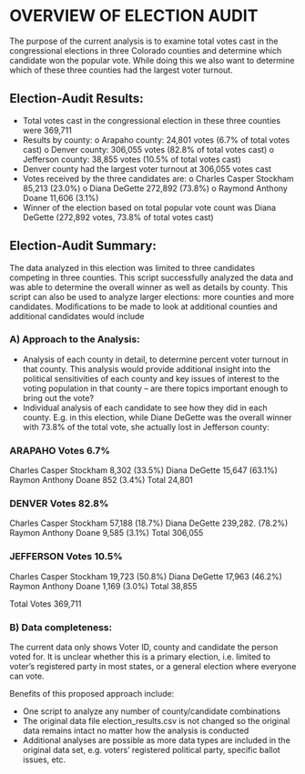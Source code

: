 # OVERVIEW OF ELECTION AUDIT
The purpose of the current analysis is to examine total votes cast in the congressional elections in three Colorado counties and determine which candidate won the popular vote. While doing this we also want to determine which of these three counties had the largest voter turnout.

## Election-Audit Results:
-	Total votes cast in the congressional election in these three counties were 369,711
-	Results by county:
o	Arapaho county:	24,801 votes (6.7% of total votes cast)
o	Denver county:	306,055 votes (82.8% of total votes cast)
o	Jefferson county:	38,855 votes (10.5% of total votes cast)
-	Denver county had the largest voter turnout at 306,055 votes cast
-	Votes received by the three candidates are:
o	Charles Casper Stockham	85,213 (23.0%)
o	Diana DeGette			272,892 (73.8%)
o	Raymond Anthony Doane	11,606 (3.1%)
-	Winner of the election based on total popular vote count was Diana DeGette (272,892 votes, 73.8% of total votes cast)

## Election-Audit Summary:
The data analyzed in this election was limited to three candidates competing in three counties. This script successfully analyzed the data and was able to determine the overall winner as well as details by county. This script can also be used to analyze larger elections: more counties and more candidates. Modifications to be made to look at additional counties and additional candidates would include

### A) Approach to the Analysis:
-	Analysis of each county in detail, to determine percent voter turnout in that county. This analysis would provide additional insight into the political sensitivities of each county and key issues of interest to the voting population in that county – are there topics important enough to bring out the vote?
-	Individual analysis of each candidate to see how they did in each county. E.g. in this election, while Diane DeGette was the overall winner with 73.8% of the total vote, she actually lost in Jefferson county:

### ARAPAHO	Votes		6.7%
Charles Casper Stockham	8,302 (33.5%)
Diana DeGette	15,647  (63.1%)
Raymon Anthony Doane	852	 (3.4%)
Total	24,801		
			
### DENVER	Votes		82.8%
Charles Casper Stockham	57,188  (18.7%)
Diana DeGette	239,282. (78.2%)
Raymon Anthony Doane	9,585		(3.1%)
Total	306,055		
			
### JEFFERSON	Votes		10.5%
Charles Casper Stockham	19,723		(50.8%)
Diana DeGette	17,963		(46.2%)
Raymon Anthony Doane	1,169		(3.0%)
Total	38,855		
			
Total Votes	369,711		


### B) Data completeness:
The current data only shows Voter ID, county and candidate the person voted for. It is unclear whether this is a primary election, i.e. limited to voter’s registered party in most states, or a general election where everyone can vote. 

Benefits of this proposed approach include:
-	One script to analyze any number of county/candidate combinations
-	The original data file election_results.csv is not changed so the original data remains intact no matter how the analysis is conducted
-	Additional analyses are possible as more data types are included in the original data set, e.g. voters’ registered political party, specific ballot issues, etc.
